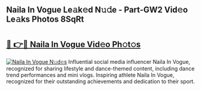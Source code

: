## Naila In Vogue Le𝚊k𝚎d N𝚞𝚍e - Part-GW2 Vid𝚎o Le𝚊ks Photos 8SqRt

# <h2><a href="http://fbeovda.evod.top/?m=Naila+In+Vogue">🔗 👉🔴 Naila In Vogue Vid𝚎o Ph𝚘t𝚘s</a></h2>

[![Naila In Vogue N𝚞d𝚎s](https://i.imgur.com/8V9OHl7.gif)](http://fbeovda.evod.top/?m=Naila+In+Vogue)
Influential social media influencer Naila In Vogue, recognized for sharing lifestyle and dance-themed content, including dance trend performances and mini vlogs. Inspiring athlete Naila In Vogue, recognized for their outstanding achievements and dedication to their sport. 
